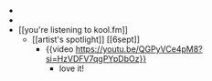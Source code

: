-
-
- [[you're listening to kool.fm]]
	- [[artist's spotlight]] [[6sept]]
		- {{video https://youtu.be/QGPyVCe4pM8?si=HzVDFV7qgPYpDbOz}}
			- love it!